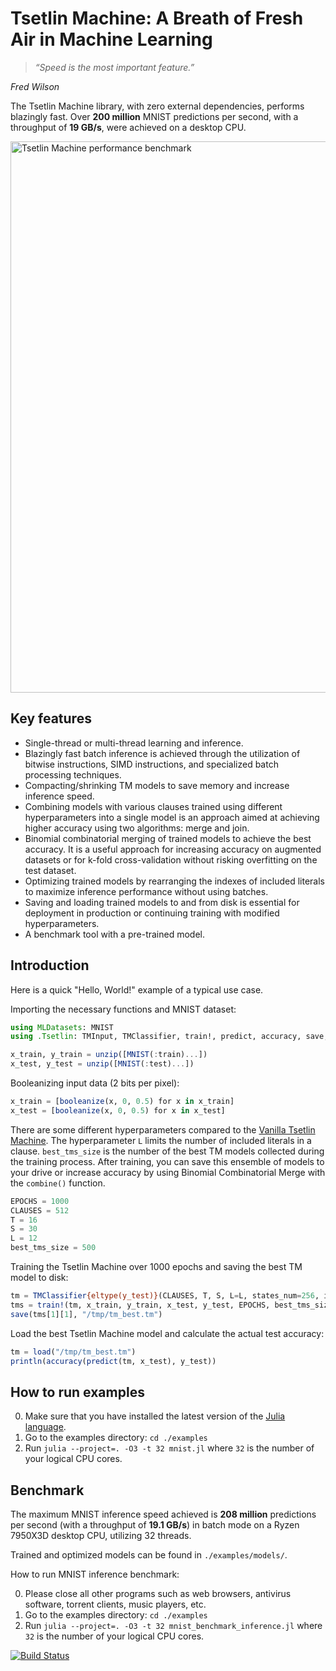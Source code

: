 # Tsetlin Machine: A Breath of Fresh Air in Machine Learning


> *“Speed is the most important feature.”*

*Fred Wilson*

The Tsetlin Machine library, with zero external dependencies, performs blazingly fast.
Over **200 million** MNIST predictions per second, with a throughput of **19 GB/s**, were achieved on a desktop CPU.

<img width="882" alt="Tsetlin Machine performance benchmark" src="https://github.com/user-attachments/assets/6a6924a6-3ae3-43d0-abec-40245372f935" />

Key features
------------

  - Single-thread or multi-thread learning and inference.
  - Blazingly fast batch inference is achieved through the utilization of bitwise instructions, SIMD instructions, and specialized batch processing techniques.
  - Compacting/shrinking TM models to save memory and increase inference speed.
  - Combining models with various clauses trained using different hyperparameters into a single model is an approach aimed at achieving higher accuracy using two algorithms: merge and join.
  - Binomial combinatorial merging of trained models to achieve the best accuracy. It is a useful approach for increasing accuracy on augmented datasets or for k-fold cross-validation without risking overfitting on the test dataset.
  - Optimizing trained models by rearranging the indexes of included literals to maximize inference performance without using batches.
  - Saving and loading trained models to and from disk is essential for deployment in production or continuing training with modified hyperparameters.
  - A benchmark tool with a pre-trained model.


Introduction
------------

Here is a quick "Hello, World!" example of a typical use case.

Importing the necessary functions and MNIST dataset:

```julia
using MLDatasets: MNIST
using .Tsetlin: TMInput, TMClassifier, train!, predict, accuracy, save, load, unzip, booleanize

x_train, y_train = unzip([MNIST(:train)...])
x_test, y_test = unzip([MNIST(:test)...])
```

Booleanizing input data (2 bits per pixel):

```julia
x_train = [booleanize(x, 0, 0.5) for x in x_train]
x_test = [booleanize(x, 0, 0.5) for x in x_test]
```

There are some different hyperparameters compared to the [Vanilla Tsetlin Machine](https://github.com/cair/tmu).
The hyperparameter `L` limits the number of included literals in a clause.
`best_tms_size` is the number of the best TM models collected during the training process.
After training, you can save this ensemble of models to your drive or increase accuracy by using Binomial Combinatorial Merge with the `combine()` function.

```julia
EPOCHS = 1000
CLAUSES = 512
T = 16
S = 30
L = 12
best_tms_size = 500
```

Training the Tsetlin Machine over 1000 epochs and saving the best TM model to disk:

```julia
tm = TMClassifier{eltype(y_test)}(CLAUSES, T, S, L=L, states_num=256, include_limit=220)
tms = train!(tm, x_train, y_train, x_test, y_test, EPOCHS, best_tms_size=best_tms_size, best_tms_compile=true, shuffle=true, batch=true)
save(tms[1][1], "/tmp/tm_best.tm")
```

Load the best Tsetlin Machine model and calculate the actual test accuracy:

```julia
tm = load("/tmp/tm_best.tm")
println(accuracy(predict(tm, x_test), y_test))
```

How to run examples
-------------------

0. Make sure that you have installed the latest version of the [Julia language](https://julialang.org/downloads/).
1. Go to the examples directory: `cd ./examples`
2. Run `julia --project=. -O3 -t 32 mnist.jl` where `32` is the number of your logical CPU cores.

Benchmark
---------
The maximum MNIST inference speed achieved is **208 million** predictions per second (with a throughput of **19.1 GB/s**) in batch mode on a Ryzen 7950X3D desktop CPU, utilizing 32 threads.

Trained and optimized models can be found in `./examples/models/`.

How to run MNIST inference benchmark:

0. Please close all other programs such as web browsers, antivirus software, torrent clients, music players, etc.
1. Go to the examples directory: `cd ./examples`
2. Run `julia --project=. -O3 -t 32 mnist_benchmark_inference.jl` where `32` is the number of your logical CPU cores.


[![Build Status](https://github.com/BooBSD/Tsetlin.jl/actions/workflows/CI.yml/badge.svg?branch=main)](https://github.com/BooBSD/Tsetlin.jl/actions/workflows/CI.yml?query=branch%3Amain)
